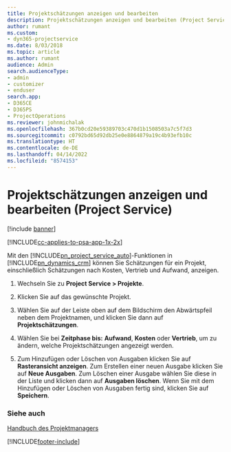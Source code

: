 ```yaml
---
title: Projektschätzungen anzeigen und bearbeiten
description: Projektschätzungen anzeigen und bearbeiten (Project Service)
author: rumant
ms.custom:
- dyn365-projectservice
ms.date: 8/03/2018
ms.topic: article
ms.author: rumant
audience: Admin
search.audienceType:
- admin
- customizer
- enduser
search.app:
- D365CE
- D365PS
- ProjectOperations
ms.reviewer: johnmichalak
ms.openlocfilehash: 367b0cd20e59389703c470d1b1508503a7c5f7d3
ms.sourcegitcommit: c0792bd65d92db25e0e8864879a19c4b93efb10c
ms.translationtype: HT
ms.contentlocale: de-DE
ms.lasthandoff: 04/14/2022
ms.locfileid: "8574153"
---
```

# <a name="view-and-edit-project-estimates-project-service"></a>Projektschätzungen anzeigen und bearbeiten (Project Service)

[!include [banner](../includes/psa-now-project-operations.md)]

[!INCLUDE[cc-applies-to-psa-app-1x-2x](../includes/cc-applies-to-psa-app-1x-2x.md)]

Mit den [!INCLUDE[pn_project_service_auto](../includes/pn-project-service-auto.md)]-Funktionen in [!INCLUDE[pn_dynamics_crm](../includes/pn-dynamics-crm.md)] können Sie Schätzungen für ein Projekt, einschließlich Schätzungen nach Kosten, Vertrieb und Aufwand, anzeigen.  
  
1.  Wechseln Sie zu **Project Service > Projekte**.  
  
2.  Klicken Sie auf das gewünschte Projekt.  
  
3.  Wählen Sie auf der Leiste oben auf dem Bildschirm den Abwärtspfeil neben dem Projektnamen, und klicken Sie dann auf **Projektschätzungen**.  
  
4.  Wählen Sie bei **Zeitphase bis:** **Aufwand**, **Kosten** oder **Vertrieb**, um zu ändern, welche Projektschätzungen angezeigt werden.  
  
5.  Zum Hinzufügen oder Löschen von Ausgaben klicken Sie auf **Rasteransicht anzeigen**. Zum Erstellen einer neuen Ausgabe klicken Sie auf **Neue Ausgaben**. Zum Löschen einer Ausgabe wählen Sie diese in der Liste und klicken dann auf **Ausgaben löschen**. Wenn Sie mit dem Hinzufügen oder Löschen von Ausgaben fertig sind, klicken Sie auf **Speichern**.  
  
### <a name="see-also"></a>Siehe auch  
 [Handbuch des Projektmanagers](../psa/project-manager-guide.md)


[!INCLUDE[footer-include](../includes/footer-banner.md)]
